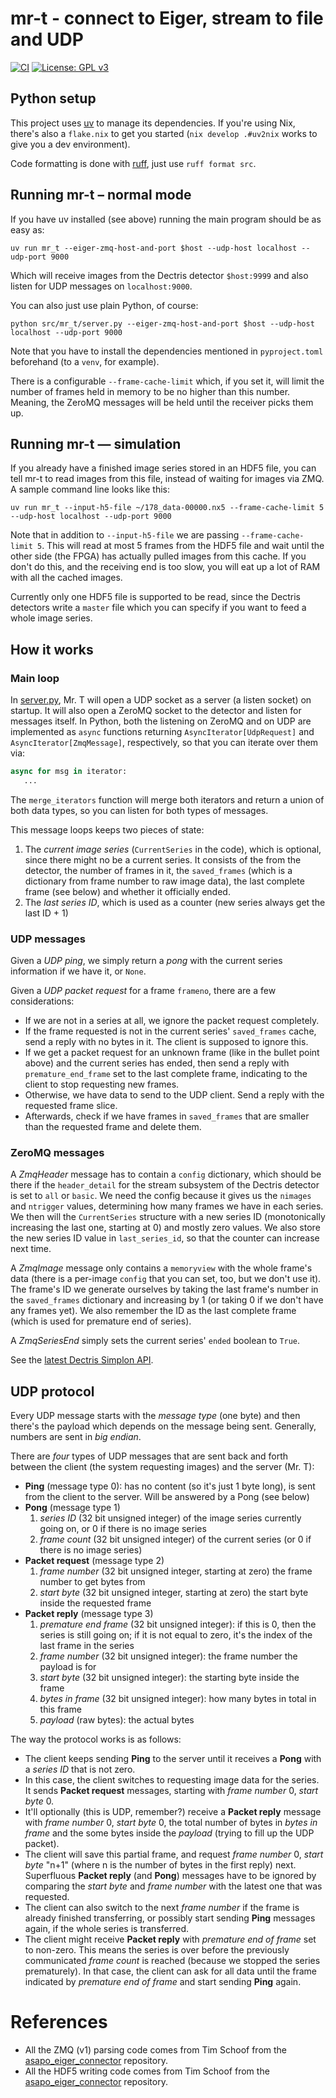 # mr-t - connect to Eiger, stream to file and UDP

[![CI](https://github.com/pmiddend/mr-t/actions/workflows/ci.yaml/badge.svg)](https://github.com/pmiddend/mr-t/actions/workflows/ci.yaml)
[![License: GPL v3](https://img.shields.io/badge/License-GPLv3-blue.svg)](https://www.gnu.org/licenses/gpl-3.0)

## Python setup

This project uses [uv](https://docs.astral.sh/uv/) to manage its dependencies. If you're using Nix, there's also a `flake.nix` to get you started (`nix develop .#uv2nix` works to give you a dev environment).

Code formatting is done with [ruff](https://docs.astral.sh/ruff/), just use `ruff format src`.

## Running mr-t – normal mode

If you have uv installed (see above) running the main program should be as easy as:

```
uv run mr_t --eiger-zmq-host-and-port $host --udp-host localhost --udp-port 9000
```

Which will receive images from the Dectris detector `$host:9999` and also listen for UDP messages on `localhost:9000`.

You can also just use plain Python, of course:

```
python src/mr_t/server.py --eiger-zmq-host-and-port $host --udp-host localhost --udp-port 9000
```

Note that you have to install the dependencies mentioned in `pyproject.toml` beforehand (to a `venv`, for example).

There is a configurable `--frame-cache-limit` which, if you set it, will limit the number of frames held in memory to be no higher than this number. Meaning, the ZeroMQ messages will be held until the receiver picks them up.

## Running mr-t — simulation

If you already have a finished image series stored in an HDF5 file, you can tell mr-t to read images from this file, instead of waiting for images via ZMQ. A sample command line looks like this:

```
uv run mr_t --input-h5-file ~/178_data-00000.nx5 --frame-cache-limit 5 --udp-host localhost --udp-port 9000
```

Note that in addition to `--input-h5-file` we are passing `--frame-cache-limit 5`. This will read at most 5 frames from the HDF5 file and wait until the other side (the FPGA) has actually pulled images from this cache. If you don't do this, and the receiving end is too slow, you will eat up a lot of RAM with all the cached images.

Currently only one HDF5 file is supported to be read, since the Dectris detectors write a `master` file which you can specify if you want to feed a whole image series.

## How it works

### Main loop

In [server.py](https://github.com/pmiddend/mr-t/blob/main/src/mr_t/server.py), Mr. T will open a UDP socket as a server (a listen socket) on startup. It will also open a ZeroMQ socket to the detector and listen for messages itself. In Python, both the listening on ZeroMQ and on UDP are implemented as `async` functions returning `AsyncIterator[UdpRequest]` and `AsyncIterator[ZmqMessage]`, respectively, so that you can iterate over them via:

```python
async for msg in iterator:
   ...
```

The `merge_iterators` function will merge both iterators and return a union of both data types, so you can listen for both types of messages.

This message loops keeps two pieces of state:

1. The *current image series* (`CurrentSeries` in the code), which is optional, since there might no be a current series. It consists of the from the detector, the number of frames in it, the `saved_frames` (which is a dictionary from frame number to raw image data), the last complete frame (see below) and whether it officially ended.
2. The *last series ID*, which is used as a counter (new series always get the last ID + 1)

### UDP messages

Given a *UDP ping*, we simply return a *pong* with the current series information if we have it, or `None`.

Given a *UDP packet request* for a frame `frameno`, there are a few considerations:

- If we are not in a series at all, we ignore the packet request completely.
- If the frame requested is not in the current series' `saved_frames` cache, send a reply with no bytes in it. The client is supposed to ignore this.
- If we get a packet request for an unknown frame (like in the bullet point above) and the current series has ended, then send a reply with `premature_end_frame` set to the last complete frame, indicating to the client to stop requesting new frames.
- Otherwise, we have data to send to the UDP client. Send a reply with the requested frame slice.
- Afterwards, check if we have frames in `saved_frames` that are smaller than the requested frame and delete them.

### ZeroMQ messages

A *ZmqHeader* message has to contain a `config` dictionary, which should be there if the `header_detail` for the stream subsystem of the Dectris detector is set to `all` or `basic`. We need the config because it gives us the `nimages` and `ntrigger` values, determining how many frames we have in each series. We then will the `CurrentSeries` structure with a new series ID (monotonically increasing the last one, starting at 0) and mostly zero values. We also store the new series ID value in `last_series_id`, so that the counter can increase next time.

A *ZmqImage* message only contains a `memoryview` with the whole frame's data (there is a per-image `config` that you can set, too, but we don't use it). The frame's ID we generate ourselves by taking the last frame's number in the `saved_frames` dictionary and increasing by 1 (or taking 0 if we don't have any frames yet). We also remember the ID as the last complete frame (which is used for premature end of series).

A *ZmqSeriesEnd* simply sets the current series' `ended` boolean to `True`.

See the [latest Dectris Simplon API](https://media.dectris.com/filer_public/6d/57/6d5779b4-2c8c-45a7-8792-6ef447f1ddde/simplon_apireference_v1p8.pdf).

## UDP protocol

Every UDP message starts with the _message type_ (one byte) and then there's the payload which depends on the message being sent. Generally, numbers are sent in _big endian_.

There are _four_ types of UDP messages that are sent back and forth between the client (the system requesting images) and the server (Mr. T):

- **Ping** (message type 0): has no content (so it's just 1 byte long), is sent from the client to the server. Will be answered by a Pong (see below)
- **Pong** (message type 1)
  1. _series ID_ (32 bit unsigned integer) of the image series currently going on, or 0 if there is no image series
  2. _frame count_ (32 bit unsigned integer) of the current series (or 0 if there is no image series)
- **Packet request** (message type 2)
  1. _frame number_ (32 bit unsigned integer, starting at zero) the frame number to get bytes from
  2. _start byte_ (32 bit unsigned integer, starting at zero) the start byte inside the requested frame
- **Packet reply** (message type 3)
  1. _premature end frame_ (32 bit unsigned integer): if this is 0, then the series is still going on; if it is not equal to zero, it's the index of the last frame in the series
  2. _frame number_ (32 bit unsigned integer): the frame number the payload is for 
  3. _start byte_ (32 bit unsigned integer): the starting byte inside the frame
  4. _bytes in frame_ (32 bit unsigned integer): how many bytes in total in this frame
  5. _payload_ (raw bytes): the actual bytes
  
The way the protocol works is as follows:

- The client keeps sending **Ping** to the server until it receives a **Pong** with a _series ID_ that is not zero.
- In this case, the client switches to requesting image data for the series. It sends **Packet request** messages, starting with _frame number_ 0, _start byte_ 0.
- It'll optionally (this is UDP, remember?) receive a **Packet reply** message with _frame number_ 0, _start byte_ 0, the total number of bytes in _bytes in frame_ and the some bytes inside the _payload_ (trying to fill up the UDP packet).
- The client will save this partial frame, and request _frame number_ 0, _start byte_ "n+1" (where n is the number of bytes in the first reply) next. Superfluous **Packet reply** (and **Pong**) messages have to be ignored by comparing the _start byte_ and _frame number_ with the latest one that was requested.
- The client can also switch to the next _frame number_ if the frame is already finished transferring, or possibly start sending **Ping** messages again, if the whole series is transferred.
- The client might receive **Packet reply** with _premature end of frame_ set to non-zero. This means the series is over before the previously communicated _frame count_ is reached (because we stopped the series prematurely). In that case, the client can ask for all data until the frame indicated by _premature end of frame_ and start sending **Ping** again.

# References

- All the ZMQ (v1) parsing code comes from Tim Schoof from the [asapo_eiger_connector](https://gitlab.desy.de/fs-sc/asapo_eiger_connector) repository.
- All the HDF5 writing code comes from Tim Schoof from the [asapo_eiger_connector](https://gitlab.desy.de/fs-sc/asapo_nexus_writer) repository.

